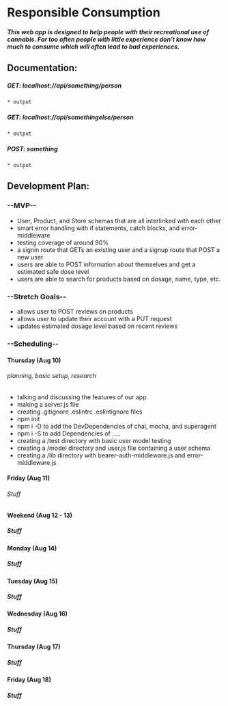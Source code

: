# **Responsible Consumption**

##### This web app is designed to help people with their recreational use of cannabis. Far too often people with little experience don't know how much to consume which will often lead to bad experiences.

## **Documentation:**
##### GET: localhost://api/something/person
    * output

##### GET: localhost://api/somethingelse/person
    * output

##### POST: something
    * output


## **Development Plan:**
### --MVP--
  * User, Product, and Store schemas that are all interlinked with each other
  * smart error handling with if statements, catch blocks, and error-middleware
  * testing coverage of around 90%
  * a signin route that GETs an existing user and a signup route that POST a new user
  * users are able to POST information about themselves and get a estimated safe dose level
  * users are able to search for products based on dosage, name, type, etc.

### --Stretch Goals--
  * allows user to POST reviews on products
  * allows user to update their account with a PUT request
  * updates estimated dosage level based on recent reviews

### --Scheduling--

#### **Thursday (Aug 10)**
###### planning, basic setup, research
 * talking and discussing the features of our app
 * making a server.js file
 * creating .gitignore .eslintrc .eslintignore files
 * npm init
 * npm i -D to add the DevDependencies of chai, mocha, and superagent
 * npm i -S to add Dependencies of .....
 * creating a /test directory with basic user model testing
 * creating a /model directory and user.js file containing a user schema
 * creating a /lib directory with bearer-auth-middleware.js and error-middleware.js

#### **Friday (Aug 11)**
###### Stuff

#### **Weekend (Aug 12 - 13)**
##### Stuff

#### **Monday (Aug 14)**
##### Stuff

#### **Tuesday (Aug 15)**
##### Stuff

#### **Wednesday (Aug 16)**
##### Stuff

#### **Thursday (Aug 17)**
##### Stuff

#### **Friday (Aug 18)**
##### Stuff
